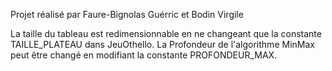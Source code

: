 Projet réalisé par Faure-Bignolas Guérric et Bodin Virgile

La taille du tableau est redimensionnable en ne changeant que la constante TAILLE_PLATEAU dans JeuOthello.
La Profondeur de l'algorithme MinMax peut être changé en modifiant la constante PROFONDEUR_MAX.

